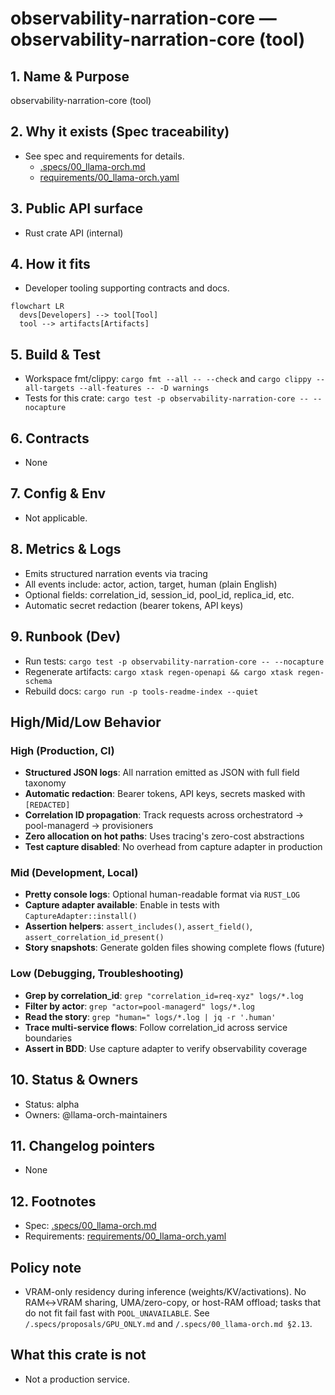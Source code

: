 # observability-narration-core — observability-narration-core (tool)

## 1. Name & Purpose

observability-narration-core (tool)

## 2. Why it exists (Spec traceability)

- See spec and requirements for details.
  - [.specs/00_llama-orch.md](../../../.specs/00_llama-orch.md)
  - [requirements/00_llama-orch.yaml](../../../requirements/00_llama-orch.yaml)


## 3. Public API surface

- Rust crate API (internal)

## 4. How it fits

- Developer tooling supporting contracts and docs.

```mermaid
flowchart LR
  devs[Developers] --> tool[Tool]
  tool --> artifacts[Artifacts]
```

## 5. Build & Test

- Workspace fmt/clippy: `cargo fmt --all -- --check` and `cargo clippy --all-targets --all-features
-- -D warnings`
- Tests for this crate: `cargo test -p observability-narration-core -- --nocapture`


## 6. Contracts

- None


## 7. Config & Env

- Not applicable.

## 8. Metrics & Logs

- Emits structured narration events via tracing
- All events include: actor, action, target, human (plain English)
- Optional fields: correlation_id, session_id, pool_id, replica_id, etc.
- Automatic secret redaction (bearer tokens, API keys)

## 9. Runbook (Dev)

- Run tests: `cargo test -p observability-narration-core -- --nocapture`
- Regenerate artifacts: `cargo xtask regen-openapi && cargo xtask regen-schema`
- Rebuild docs: `cargo run -p tools-readme-index --quiet`

## High/Mid/Low Behavior

### High (Production, CI)
- **Structured JSON logs**: All narration emitted as JSON with full field taxonomy
- **Automatic redaction**: Bearer tokens, API keys, secrets masked with `[REDACTED]`
- **Correlation ID propagation**: Track requests across orchestratord → pool-managerd → provisioners
- **Zero allocation on hot paths**: Uses tracing's zero-cost abstractions
- **Test capture disabled**: No overhead from capture adapter in production

### Mid (Development, Local)
- **Pretty console logs**: Optional human-readable format via `RUST_LOG`
- **Capture adapter available**: Enable in tests with `CaptureAdapter::install()`
- **Assertion helpers**: `assert_includes()`, `assert_field()`, `assert_correlation_id_present()`
- **Story snapshots**: Generate golden files showing complete flows (future)

### Low (Debugging, Troubleshooting)
- **Grep by correlation_id**: `grep "correlation_id=req-xyz" logs/*.log`
- **Filter by actor**: `grep "actor=pool-managerd" logs/*.log`
- **Read the story**: `grep "human=" logs/*.log | jq -r '.human'`
- **Trace multi-service flows**: Follow correlation_id across service boundaries
- **Assert in BDD**: Use capture adapter to verify observability coverage


## 10. Status & Owners

- Status: alpha
- Owners: @llama-orch-maintainers

## 11. Changelog pointers

- None
## 12. Footnotes

- Spec: [.specs/00_llama-orch.md](../../../.specs/00_llama-orch.md)
- Requirements: [requirements/00_llama-orch.yaml](../../../requirements/00_llama-orch.yaml)

## Policy note

- VRAM-only residency during inference (weights/KV/activations). No RAM↔VRAM sharing, UMA/zero-copy, or host-RAM offload; tasks that do not fit fail fast with `POOL_UNAVAILABLE`. See `/.specs/proposals/GPU_ONLY.md` and `/.specs/00_llama-orch.md §2.13`.

## What this crate is not

- Not a production service.
